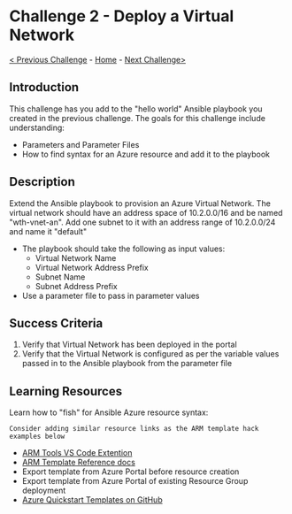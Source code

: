 # Challenge 2 - Deploy a Virtual Network

[< Previous Challenge](./Challenge-01.md) - [Home](../readme.md) - [Next Challenge>](./Challenge-03.md)

## Introduction

This challenge has you add to the "hello world" Ansible playbook you created in the previous challenge. The goals for this challenge include understanding:
   + Parameters and Parameter Files
   + How to find syntax for an Azure resource and add it to the playbook

## Description

Extend the Ansible playbook to provision an Azure Virtual Network. The virtual network should have an address space of 10.2.0.0/16 and be named "wth-vnet-an". Add one subnet to it with an address range of 10.2.0.0/24 and name it "default" 
-	The playbook should take the following as input values: 
    - Virtual Network Name
    - Virtual Network Address Prefix
    - Subnet Name
    - Subnet Address Prefix
-   Use a parameter file to pass in parameter values 

## Success Criteria

1. Verify that Virtual Network has been deployed in the portal
1. Verify that the Virtual Network is configured as per the variable values passed in to the Ansible playbook from the parameter file

## Learning Resources

Learn how to "fish" for Ansible Azure resource syntax:

`Consider adding similar resource links as the ARM template hack examples below`

- [ARM Tools VS Code Extention](https://marketplace.visualstudio.com/items?itemName=msazurermtools.azurerm-vscode-tools)
- [ARM Template Reference docs](https://docs.microsoft.com/en-us/azure/templates)
- Export template from Azure Portal before resource creation
- Export template from Azure Portal of existing Resource Group deployment
- [Azure Quickstart Templates on GitHub](https://github.com/Azure/azure-quickstart-templates)